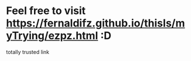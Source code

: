 # Feel free to visit https://fernaldifz.github.io/thisIs/myTrying/ezpz.html :D
totally trusted link
